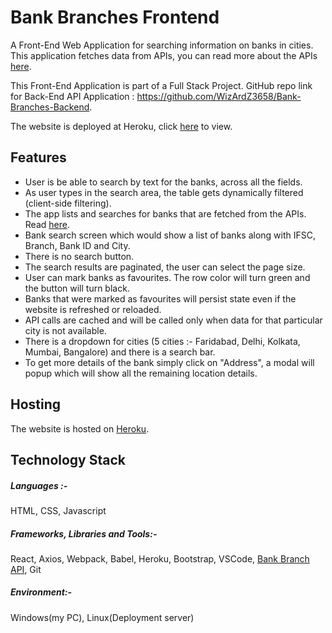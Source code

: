 # Bank Branches Frontend
A Front-End Web Application for searching information on banks in cities. This application fetches data from APIs, you can read more about the APIs [here](https://github.com/WizArdZ3658/Bank-Branches-Backend).

This Front-End Application is part of a Full Stack Project. GitHub repo link for Back-End API Application : https://github.com/WizArdZ3658/Bank-Branches-Backend.

The website is deployed at Heroku, click [here](https://bankbranchesindia.herokuapp.com/) to view.

## Features
 * User is be able to search by text for the banks, across all the fields.
 * As user types in the search area, the table gets dynamically filtered (client-side filtering).
 * The app lists and searches for banks that are fetched from the APIs. Read [here](https://github.com/WizArdZ3658/Bank-Branches-Backend).
 * Bank search screen which would show a list of banks along with IFSC, Branch, Bank ID and City.
 * There is no search button.
 * The search results are paginated, the user can select the page size.
 * User can mark banks as favourites. The row color will turn green and the button will turn black.
 * Banks that were marked as favourites will persist state even if the website is refreshed or reloaded.
 * API calls are cached and will be called only when data for that particular city is not available.
 * There is a dropdown for cities (5 cities :- Faridabad, Delhi, Kolkata, Mumbai, Bangalore) and there is a search bar.
 * To get more details of the bank simply click on "Address", a modal will popup which will show all the remaining location details.

## Hosting
The website is hosted on [Heroku](https://www.heroku.com/home).

## Technology Stack
##### Languages :-
HTML, CSS, Javascript

##### Frameworks, Libraries and Tools:-
React, Axios, Webpack, Babel, Heroku, Bootstrap, VSCode, [Bank Branch API](https://github.com/WizArdZ3658/Bank-Branches-Backend), Git

##### Environment:-
Windows(my PC), Linux(Deployment server)
